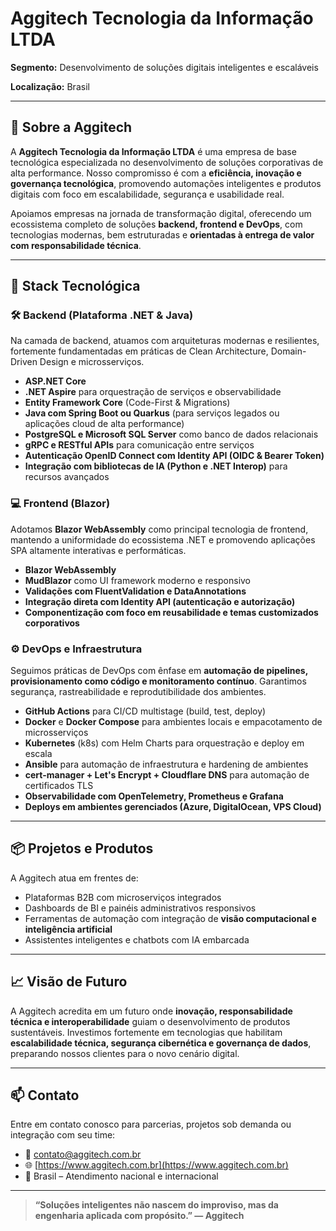 # Aggitech Tecnologia da Informação LTDA
   
**Segmento:** Desenvolvimento de soluções digitais inteligentes e escaláveis

**Localização:** Brasil

---

## 🚀 Sobre a Aggitech

A **Aggitech Tecnologia da Informação LTDA** é uma empresa de base tecnológica especializada no desenvolvimento de soluções corporativas de alta performance. Nosso compromisso é com a **eficiência, inovação e governança tecnológica**, promovendo automações inteligentes e produtos digitais com foco em escalabilidade, segurança e usabilidade real.

Apoiamos empresas na jornada de transformação digital, oferecendo um ecossistema completo de soluções **backend, frontend e DevOps**, com tecnologias modernas, bem estruturadas e **orientadas à entrega de valor com responsabilidade técnica**.

---

## 🧠 Stack Tecnológica

### 🛠️ Backend (Plataforma .NET & Java)
Na camada de backend, atuamos com arquiteturas modernas e resilientes, fortemente fundamentadas em práticas de Clean Architecture, Domain-Driven Design e microsserviços.

- **ASP.NET Core**
- **.NET Aspire** para orquestração de serviços e observabilidade
- **Entity Framework Core** (Code-First & Migrations)
- **Java com Spring Boot ou Quarkus** (para serviços legados ou aplicações cloud de alta performance)
- **PostgreSQL e Microsoft SQL Server** como banco de dados relacionais
- **gRPC e RESTful APIs** para comunicação entre serviços
- **Autenticação OpenID Connect com Identity API (OIDC & Bearer Token)**
- **Integração com bibliotecas de IA (Python e .NET Interop)** para recursos avançados

### 💻 Frontend (Blazor)
Adotamos **Blazor WebAssembly** como principal tecnologia de frontend, mantendo a uniformidade do ecossistema .NET e promovendo aplicações SPA altamente interativas e performáticas.

- **Blazor WebAssembly**
- **MudBlazor** como UI framework moderno e responsivo
- **Validações com FluentValidation e DataAnnotations**
- **Integração direta com Identity API (autenticação e autorização)**
- **Componentização com foco em reusabilidade e temas customizados corporativos**

### ⚙️ DevOps e Infraestrutura

Seguimos práticas de DevOps com ênfase em **automação de pipelines, provisionamento como código e monitoramento contínuo**. Garantimos segurança, rastreabilidade e reprodutibilidade dos ambientes.

- **GitHub Actions** para CI/CD multistage (build, test, deploy)
- **Docker** e **Docker Compose** para ambientes locais e empacotamento de microsserviços
- **Kubernetes** (k8s) com Helm Charts para orquestração e deploy em escala
- **Ansible** para automação de infraestrutura e hardening de ambientes
- **cert-manager + Let's Encrypt + Cloudflare DNS** para automação de certificados TLS
- **Observabilidade com OpenTelemetry, Prometheus e Grafana**
- **Deploys em ambientes gerenciados (Azure, DigitalOcean, VPS Cloud)**

---

## 📦 Projetos e Produtos

A Aggitech atua em frentes de:

- Plataformas B2B com microserviços integrados
- Dashboards de BI e painéis administrativos responsivos
- Ferramentas de automação com integração de **visão computacional e inteligência artificial**
- Assistentes inteligentes e chatbots com IA embarcada

---

## 📈 Visão de Futuro

A Aggitech acredita em um futuro onde **inovação, responsabilidade técnica e interoperabilidade** guiam o desenvolvimento de produtos sustentáveis. Investimos fortemente em tecnologias que habilitam **escalabilidade técnica, segurança cibernética e governança de dados**, preparando nossos clientes para o novo cenário digital.

---

## 📫 Contato

Entre em contato conosco para parcerias, projetos sob demanda ou integração com seu time:

- 📧 [contato@aggitech.com.br](mailto:contato@aggitech.com.br)
- 🌐 [https://www.aggitech.com.br](https://www.aggitech.com.br)
- 📍 Brasil – Atendimento nacional e internacional

---

> **“Soluções inteligentes não nascem do improviso, mas da engenharia aplicada com propósito.” — Aggitech**
